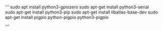 '''
sudo apt install python3-gpiozero
sudo apt-get install python3-serial
sudo apt-get install python3-pip
sudo apt-get install libatlas-base-dev
sudo apt-get install pigpio python-pigpio python3-pigpio


'''




